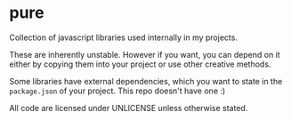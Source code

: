 # pure

Collection of javascript libraries used internally in my projects.

These are inherently unstable. However if you want, you can depend on it
either by copying them into your project or use other creative methods.

Some libraries have external dependencies, which you want to state in the `package.json`
of your project. This repo doesn't have one :)

All code are licensed under UNLICENSE unless otherwise stated.
